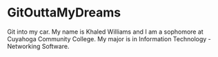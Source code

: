 # GitOuttaMyDreams
Git into my car. 
My name is Khaled Williams and I am a sophomore at Cuyahoga Community College. My major is in Information Technology - Networking Software. 
